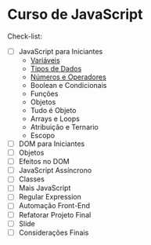 # Curso de JavaScript

Check-list:

- [ ] JavaScript para Iniciantes
  - [Variáveis](variaveis)
  - [Tipos de Dados](tipos-de-dados)
  - [Números e Operadores](numeros-e-operadores)
  - Boolean e Condicionais
  - Funções
  - Objetos
  - Tudo é Objeto
  - Arrays e Loops
  - Atribuição e Ternario
  - Escopo
- [ ] DOM para Iniciantes
- [ ] Objetos
- [ ] Efeitos no DOM
- [ ] JavaScript Assíncrono
- [ ] Classes
- [ ] Mais JavaScript
- [ ] Regular Expression
- [ ] Automação Front-End
- [ ] Refatorar Projeto Final
- [ ] Slide
- [ ] Considerações Finais

